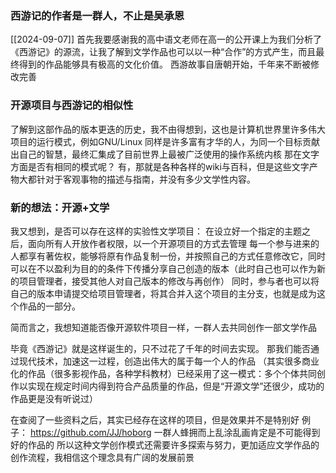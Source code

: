 ### 西游记的作者是一群人，不止是吴承恩


[[2024-09-07]]
首先我要感谢我的高中语文老师在高一的公开课上为我们分析了《西游记》的源流，让我了解到文学作品也可以以一种“合作”的方式产生，而且最终得到的作品能够具有极高的文化价值。
西游故事自唐朝开始，千年来不断被修改完善

### 开源项目与西游记的相似性

了解到这部作品的版本更迭的历史，我不由得想到，这也是计算机世界里许多伟大项目的运行模式，例如GNU/Linux
同样是许多富有才华的人，为同一个目标贡献出自己的智慧，最终汇集成了目前世界上最被广泛使用的操作系统内核
那在文字方面是否有相同的模式呢？
有，那就是各种各样的wiki与百科，但是这些文字产物大都针对于客观事物的描述与指南，并没有多少文学性内容。


### 新的想法：开源+文学

我又想到，是否可以存在这样的实验性文学项目：
在设立好一个指定的主题之后，面向所有人开放作者权限，以一个开源项目的方式去管理
每一个参与进来的人都享有著佐权，能够将原有作品复制一份，并按照自己的方式任意修改它，同时可以在不以盈利为目的的条件下传播分享自己创造的版本（此时自己也可以作为新的项目管理者，接受其他人对自己版本的修改与再创作）
同时，参与者也可以将自己的版本申请提交给项目管理者，将其合并入这个项目的主分支，也就是成为这个作品的一部分。

简而言之，我想知道能否像开源软件项目一样，一群人去共同创作一部文学作品

毕竟《西游记》就是这样诞生的，只不过花了千年的时间去实现。
那我们能否通过现代技术，加速这一过程，创造出伟大的属于每一个人的作品
（其实很多商业化的作品（很多影视作品，各种学科教材）已经采用了这一模式：多个个体共同创作以实现在规定时间内得到符合产品质量的作品，但是“开源文学”还很少，成功的作品更是没有听说过）

在查阅了一些资料之后，其实已经存在这样的项目，但是效果并不是特别好
例子： https://github.com/JJ/hoborg
一群人蜂拥而上乱涂乱画肯定是不可能得到好的作品的
所以这种文学创作模式还需要许多探索与努力，更加适应文学作品的创作流程，我相信这个理念具有广阔的发展前景